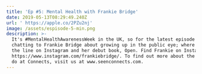 ```yaml
---
title: 'Ep #5: Mental Health with Frankie Bridge'
date: 2019-05-13T08:29:49.240Z
url: ' https://apple.co/2PZu2nj'
image: /assets/espisode-5-min.png
description: >-
  It's #MentalHealthAwarenessWeek in the UK, so for the latest episode we're
  chatting to Frankie Bridge about growing up in the public eye; where to draw
  the line on Instagram and her debut book, Open. Find Frankie on Instagram at:
  https://www.instagram.com/frankiebridge/. To find out more about the work we
  do at Connects, visit us at www.seenconnects.com.
---
```


